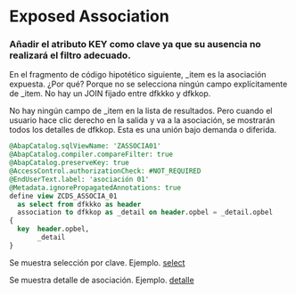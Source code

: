# Exposed Association

### Añadir el atributo KEY como clave ya que su ausencia no realizará el filtro adecuado.

En el fragmento de código hipotético siguiente, 
_item es la asociación expuesta.
¿Por qué?
Porque no se selecciona ningún campo explícitamente de _item.
No hay un JOIN fijado entre dfkkko y dfkkop.

No hay ningún campo de _item en la lista de resultados.
Pero cuando el usuario hace clic derecho en la salida y va a la asociación,
se mostrarán todos los detalles de dfkkop.
Esta es una unión bajo demanda o diferida.


``` sql
@AbapCatalog.sqlViewName: 'ZASSOCIA01'
@AbapCatalog.compiler.compareFilter: true
@AbapCatalog.preserveKey: true
@AccessControl.authorizationCheck: #NOT_REQUIRED
@EndUserText.label: 'asociación 01'
@Metadata.ignorePropagatedAnnotations: true
define view ZCDS_ASSOCIA_01
  as select from dfkkko as header
  association to dfkkop as _detail on header.opbel = _detail.opbel
{
  key  header.opbel,
       _detail
}
```

Se muestra selección por clave.
Ejemplo. [select](./ABAP/asociaciones/img/select.png)

Se muestra detalle de asociación.
Ejemplo. [detalle](./asociaciones/img/detail1.png)